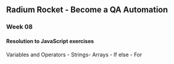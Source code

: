 ## Radium Rocket - Become a QA Automation
### Week 08

#### Resolution to JavaScript exercises
Variables and Operators - Strings- Arrays - If else - For
